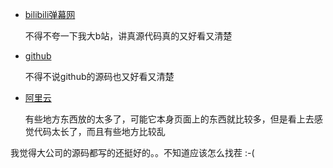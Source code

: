 * [bilibili弹幕网](http://www.bilibili.com/)

  不得不夸一下我大b站，讲真源代码真的又好看又清楚

* [github](https://github.com/)

  不得不说github的源码也又好看又清楚

* [阿里云](https://cn.aliyun.com/)

  有些地方东西放的太多了，可能它本身页面上的东西就比较多，但是看上去感觉代码太长了，而且有些地方比较乱

我觉得大公司的源码都写的还挺好的。。不知道应该怎么找茬 :-(
